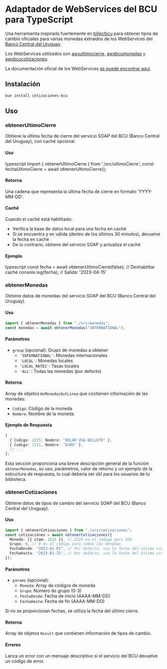 # Adaptador de WebServices del BCU para TypeScript

Una herramienta inspirada fuertemente en [biller/bcu](https://github.com/biller/bcu) para obtener tipos de cambio oficiales para varias monedas extraídos de los WebServices del [Banco Central del Uruguay](http://www.bcu.gub.uy/).

Los WebServices utilizados son
[awsultimocierre](https://cotizaciones.bcu.gub.uy/wscotizaciones/servlet/awsultimocierre?wsdl),
[awsbcumonedas](https://cotizaciones.bcu.gub.uy/wscotizaciones/servlet/awsbcumonedas?wsdl) y
[awsbcucotizaciones](https://cotizaciones.bcu.gub.uy/wscotizaciones/servlet/awsbcucotizaciones?wsdl).

La documentación oficial de los WebServices [se puede encontrar aquí](https://www.bcu.gub.uy/Acerca-de-BCU/RD_Solicitudes_Informacion/Documentaci%C3%B3n-Agregada/PedroScheeffer169.pdf).

## Instalación

```bash
bun install cotizaciones-bcu
```

## Uso

### obtenerUltimoCierre

Obtiene la última fecha de cierre del servicio SOAP del BCU (Banco Central del Uruguay), con caché opcional.

#### Uso

typescript
import { obtenerUltimoCierre } from './src/ultimoCierre';
const fechaUltimoCierre = await obtenerUltimoCierre();

#### Retorna

Una cadena que representa la última fecha de cierre en formato 'YYYY-MM-DD'.

#### Caché

Cuando el caché está habilitado:

- Verifica la base de datos local para una fecha en caché
- Si se encuentra y es válida (dentro de los últimos 30 minutos), devuelve la fecha en caché
- De lo contrario, obtiene del servicio SOAP y actualiza el caché

#### Ejemplo

typescript
const fecha = await obtenerUltimoCierre(false); // Deshabilitar caché
console.log(fecha); // Salida: '2023-04-15'

### obtenerMonedas

Obtiene datos de monedas del servicio SOAP del BCU (Banco Central del Uruguay).

#### Uso

```typescript
import { obtenerMonedas } from "./src/monedas";
const monedas = await obtenerMonedas("INTERNATIONAL");
```

#### Parámetros

- `group` (opcional): Grupo de monedas a obtener
  - `'INTERNATIONAL'`: Monedas internacionales
  - `'LOCAL'`: Monedas locales
  - `'LOCAL_RATES'`: Tasas locales
  - `'ALL'`: Todas las monedas (por defecto)

#### Retorna

Array de objetos `WsMonedasOutLinea` que contienen información de las monedas:

- `Codigo`: Código de la moneda
- `Nombre`: Nombre de la moneda

#### Ejemplo de Respuesta

```typescript
[
  { Codigo: 2225, Nombre: "DOLAR USA BILLETE" },
  { Codigo: 1111, Nombre: "EURO" },
  // ...
];
```

Esta sección proporciona una breve descripción general de la función `obtenerMonedas`, su uso, parámetros, valor de retorno y un ejemplo de la estructura de respuesta, lo cual debería ser útil para los usuarios de tu biblioteca.

### obtenerCotizaciones

Obtiene datos de tipos de cambio del servicio SOAP del BCU (Banco Central del Uruguay).

#### Uso

```typescript
import { obtenerCotizaciones } from "./src/cotizaciones";
const cotizaciones = await obtenerCotizaciones({
  Moneda: [{ item: 2225 }], // 2225 es el código para USD
  Grupo: 0, // 0 es el código para todas las monedas
  FechaDesde: "2023-01-01", // Por defecto, usa la fecha del último cierre
  FechaHasta: "2023-01-31", // Por defecto, usa la fecha del último cierre
});
```

#### Parámetros

- `params` (opcional):
  - `Moneda`: Array de códigos de moneda
  - `Grupo`: Número de grupo (0-3)
  - `FechaDesde`: Fecha de inicio (AAAA-MM-DD)
  - `FechaHasta`: Fecha de fin (AAAA-MM-DD)

Si no se proporcionan fechas, se utiliza la fecha del último cierre.

#### Retorna

Array de objetos `Result` que contienen información de tipos de cambio.

#### Errores

Lanza un error con un mensaje descriptivo si el servicio del BCU devuelve un código de error.
